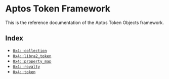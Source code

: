 
<a id="@Aptos_Token_Framework_0"></a>

# Aptos Token Framework


This is the reference documentation of the Aptos Token Objects framework.


<a id="@Index_1"></a>

## Index


-  [`0x4::collection`](collection.md#0x4_collection)
-  [`0x4::libra2_token`](libra2_token.md#0x4_libra2_token)
-  [`0x4::property_map`](property_map.md#0x4_property_map)
-  [`0x4::royalty`](royalty.md#0x4_royalty)
-  [`0x4::token`](token.md#0x4_token)


[move-book]: https://aptos.dev/move/book/SUMMARY
